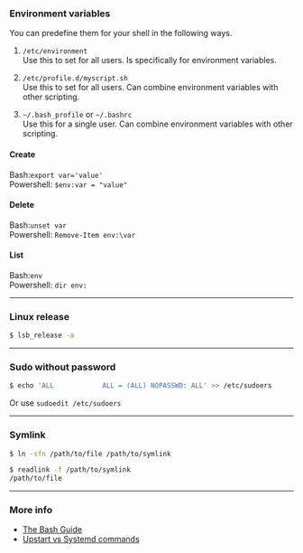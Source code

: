 
### Environment variables
You can predefine them for your shell in the following ways.
1. `/etc/environment`<br/>
Use this to set for all users. Is specifically for environment variables.

2. `/etc/profile.d/myscript.sh`<br/>
Use this to set for all users. Can combine environment variables with other scripting.

3. `~/.bash_profile` or `~/.bashrc`<br/>
Use this for a single user. Can combine environment variables with other scripting.


#### Create
Bash:`export var='value'`<br/>
Powershell: `$env:var = "value"`

#### Delete
Bash:`unset var`<br/>
Powershell: `Remove-Item env:\var`

#### List
Bash:`env`<br/>
Powershell: `dir env:`

---
### Linux release
```bash
$ lsb_release -a
```

---

### Sudo without password
```bash
$ echo 'ALL            ALL = (ALL) NOPASSWD: ALL' >> /etc/sudoers
```
Or use `sudoedit /etc/sudoers`

---

### Symlink 
```bash
$ ln -sfn /path/to/file /path/to/symlink

$ readlink -f /path/to/symlink
/path/to/file
```

---

### More info
- [The Bash Guide](http://guide.bash.academy)
- [Upstart vs Systemd commands](https://unix.stackexchange.com/questions/5877/what-are-the-pros-cons-of-upstart-and-systemd)
